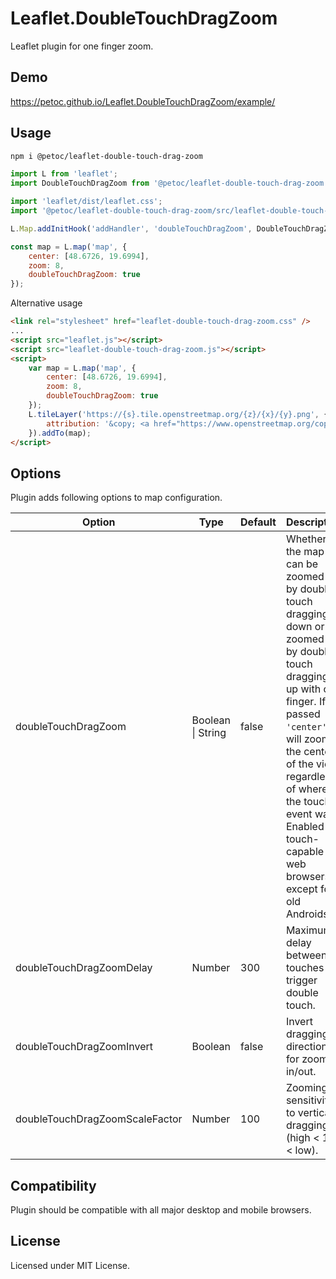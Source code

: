 # Leaflet.DoubleTouchDragZoom

Leaflet plugin for one finger zoom.

## Demo

https://petoc.github.io/Leaflet.DoubleTouchDragZoom/example/

## Usage

```sh
npm i @petoc/leaflet-double-touch-drag-zoom
```

```js
import L from 'leaflet';
import DoubleTouchDragZoom from '@petoc/leaflet-double-touch-drag-zoom';

import 'leaflet/dist/leaflet.css';
import '@petoc/leaflet-double-touch-drag-zoom/src/leaflet-double-touch-drag-zoom.css';

L.Map.addInitHook('addHandler', 'doubleTouchDragZoom', DoubleTouchDragZoom);

const map = L.map('map', {
    center: [48.6726, 19.6994],
    zoom: 8,
    doubleTouchDragZoom: true
});
```

Alternative usage

```html
<link rel="stylesheet" href="leaflet-double-touch-drag-zoom.css" />
...
<script src="leaflet.js"></script>
<script src="leaflet-double-touch-drag-zoom.js"></script>
<script>
    var map = L.map('map', {
        center: [48.6726, 19.6994],
        zoom: 8,
        doubleTouchDragZoom: true
    });
    L.tileLayer('https://{s}.tile.openstreetmap.org/{z}/{x}/{y}.png', {
        attribution: '&copy; <a href="https://www.openstreetmap.org/copyright">OpenStreetMap</a> contributors'
    }).addTo(map);
</script>
```

## Options

Plugin adds following options to map configuration.

| Option                         | Type              | Default | Description |
|--------------------------------|-------------------|---------|-------------|
| doubleTouchDragZoom            | Boolean \| String | false   | Whether the map can be zoomed in by double touch dragging down or zoomed out by double touch dragging up with one finger. If passed `'center'`, it will zoom to the center of the view regardless of where the touch event was. Enabled for touch-capable web browsers except for old Androids. |
| doubleTouchDragZoomDelay       | Number            | 300     | Maximum delay between touches to trigger double touch. |
| doubleTouchDragZoomInvert      | Boolean           | false   | Invert dragging directions for zoom in/out. |
| doubleTouchDragZoomScaleFactor | Number            | 100     | Zooming sensitivity to vertical dragging (high < 100 < low). |

## Compatibility

Plugin should be compatible with all major desktop and mobile browsers.

## License

Licensed under MIT License.
